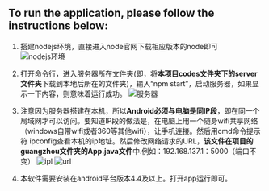## To run the application, please follow the instructions below:
1.	搭建nodejs环境，直接进入node官网下载相应版本的node即可
 ![nodejs环境][1]

2.	打开命令行，进入服务器所在文件夹(即，将**本项目codes文件夹下的server文件夹**下载到本地后所在的文件夹)，输入“npm start”，启动服务器，如果显示一下内容，则意味着运行成功。
 ![服务器][2]

3.	注意因为服务器搭建在本机，所以**Android必须与电脑是同IP段**，即在同一个局域网才可以访问。要知道IP段的做法是，在电脑上用一个随身wifi共享网络（windows自带wifi或者360等其他wifi），让手机连接。然后用cmd命令提示符 ipconfig查看本机的ip地址。然后修改网络请求的URL，**该文件在项目的guangzhou文件夹的App.java文件**中.例如：192.168.137.1：5000（端口不变）
 ![ipl][4]
 ![url][3]
 
4.  本软件需要安装在android平台版本4.4及以上。打开app运行即可。

 [1]: https://github.com/team-work-GuangZhou/Guangzhou/blob/master/assets/img/nodejs.png
 [2]: https://github.com/team-work-GuangZhou/Guangzhou/blob/master/assets/img/server.png
 [3]: https://github.com/team-work-GuangZhou/Guangzhou/blob/master/assets/img/url.png
 [4]: https://github.com/team-work-GuangZhou/Guangzhou/blob/master/assets/img/ip.png
